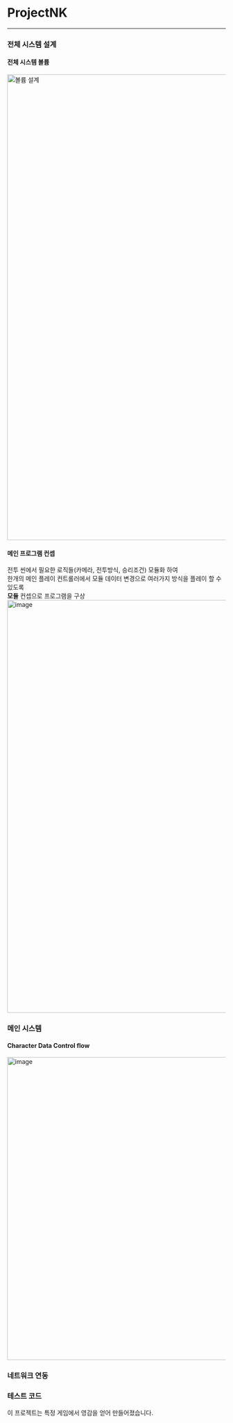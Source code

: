# ProjectNK
---
### 전체 시스템 설계
#### 전체 시스템 볼륨
<img width="1073" alt="볼륨 설계" src="https://github.com/user-attachments/assets/b96ed11e-d407-471b-9560-bc1b4f384a79" />

#### 메인 프로그램 컨셉
전투 씬에서 필요한 로직들(카메라, 전투방식, 승리조건) 모듈화 하여 <br> 한개의 메인 플레이 컨트롤러에서 모듈 데이터 변경으로 여러가지 방식을 플레이 할 수 있도록 </br> **모듈** 컨셉으로 프로그램을 구상 </br>
<img width="951" alt="image" src="https://github.com/user-attachments/assets/2e7c62f8-214e-4890-8cc2-9a2994930acd" />


### 메인 시스템
#### Character Data Control flow
<img width="698" alt="image" src="https://github.com/user-attachments/assets/db97628f-4553-4ccf-9a4a-007c98d4d6e4" />

### 네트워크 연동

### 테스트 코드




이 프로젝트는 특정 게임에서 영감을 얻어 만들어졌습니다.
